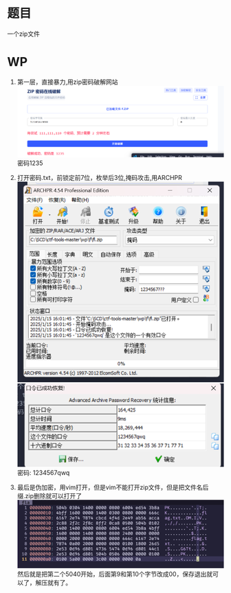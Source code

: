 # 题目
一个zip文件  

# WP  

1. 第一层，直接暴力,用zip密码破解网站  
![alt text](image.png)  
密码1235  

2. 打开密码.txt，前锁定前7位，枚举后3位,掩码攻击,用ARCHPR
![alt text](image-2.png)
![alt text](image-1.png)
密码: 1234567qwq  

3. 最后是伪加密，用vim打开，但是vim不能打开zip文件，但是把文件名后缀.zip删除就可以打开了  
![alt text](image-3.png)  
然后就是把第二个5040开始，后面第9和第10个字节改成00，保存退出就可以了，解压就有了。

